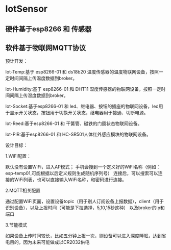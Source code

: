 # IotSensor

## 硬件基于esp8266 和 传感器

## 软件基于物联网MQTT协议

预计开发：

Iot-Temp:基于 esp8266-01 和 ds18b20 温度传感器的温度物联网设备，按照一定时间间隔上传温度数据到broker。

Iot-Humidity:基于 esp8266-01 和 DHT11 湿度传感器的物联网设备，按照一定时间间隔上传湿度数据到broker。

Iot-Socket:基于esp8266-01 和 led、继电器、按钮的插座的物联网设备，led用于显示开关状态，按钮用于切换开关状态，继电器用于接通、切断电源。

Iot-Reed:基于esp8266-01 和 干簧管、磁铁的门窗状态物联网设备。

Iot-PIR:基于esp8266-01 和 HC-SR501人体红外感应模块的物联网设备。

设计目标：

1.WiFi配置：

默认没有设置WiFi，进入AP模式；
手机会搜到一个定义好的WiFi名称（例如：esp-temp01,可能根据以后定义规则生成随机序列号）
连接后，可以搜索可以连接的WiFi列表，也可以直接输入WiFi名称，和密码进行连接。

2.MQTT相关配置

通过配置WiFi页面，设置设备topic（用于别人订阅设备上报数据），client（用于识别设备），以及上报时间（可能是下拉选择，5,10,15秒这种）
以及broker的ip和端口

3.节能模式

如果设备上传时间较长，比如五分钟上报一次，则设备可以进入深度睡眠，达到省电目的，因为未来可能做成以CR2032供电




